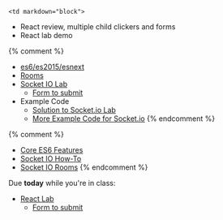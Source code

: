 	<td markdown="block">

* React review, multiple child clickers and forms
* React lab demo

{% comment %}
* [es6/es2015/esnext](slides/25/es6.html) 
* [Rooms](slides/25/socketio-rooms.html) 
* [Socket IO Lab](homework/socket-io-lab.html)
    * [Form to submit](https://docs.google.com/a/nyu.edu/forms/d/e/1FAIpQLSdmF51oafE7ehLw56EPxg5nV5YxizkJef-W6Loh59qncR2xWg/viewform)
* Example Code
    * [Solution to Socket.io Lab](https://github.com/nyu-csci-ua-0480-001-fall-2016/examples/blob/master/class25/socketio-racer-and-grid/racer-app.js)
    * [More Example Code for Socket.io](https://github.com/nyu-csci-ua-0480-001-fall-2016/examples/blob/master/class25/socketio-racer-and-grid/grid-app.js)
{% endcomment %}

</td>
	<td markdown="block">

{% comment %}
* [Core ES6 Features](http://exploringjs.com/es6/ch_core-features.html)
* [Socket IO How-To](http://socket.io/docs/)
* [Socket IO Rooms](http://socket.io/docs/rooms-and-namespaces/)
{% endcomment %}

</td>
	<td markdown="block">

Due __today__ while you're in class:

* [React Lab](homework/react-lab.html)
    * [Form to submit](https://docs.google.com/a/nyu.edu/forms/d/e/1FAIpQLSeyWVIq2ymcFrsLWf5bB6APGDreDIbb3AqJlf9Cqx413Aa97w/viewform)
</td>
